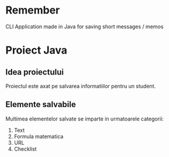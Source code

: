 # Remember
CLI Application made in Java for saving short messages / memos

# Proiect Java

## Idea proiectului

Proiectul este axat pe salvarea informatiilor pentru un student.

## Elemente salvabile

Multimea elementelor salvate se imparte in urmatoarele categorii:
1. Text
2. Formula matematica
3. URL
4. Checklist
